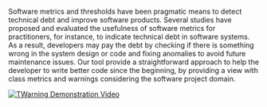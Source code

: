 Software metrics and thresholds have been pragmatic means to detect technical debt and improve software products. Several studies have proposed and evaluated the usefulness of software metrics for practitioners, for instance, to indicate technical debt in software systems. As a result, developers may pay the debt by checking if there is something wrong in the system design or code and fixing anomalies to avoid future maintenance issues. Our tool provide a straightforward approach to help the developer to write better code since the beginning, by providing a view with class metrics and warnings considering the software project domain.


[![TWarning Demonstration Video](https://img.youtube.com/vi/lxP1lIjgL9M/0.jpg)](https://www.youtube.com/watch?v=lxP1lIjgL9M)

